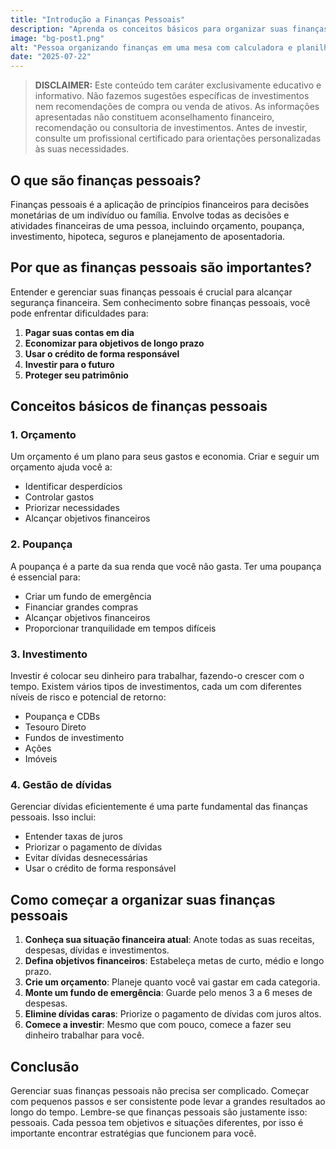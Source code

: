 ```yaml
---
title: "Introdução a Finanças Pessoais"
description: "Aprenda os conceitos básicos para organizar suas finanças pessoais e dar o primeiro passo rumo à liberdade financeira."
image: "bg-post1.png"
alt: "Pessoa organizando finanças em uma mesa com calculadora e planilhas"
date: "2025-07-22"
---
```


> **DISCLAIMER:** Este conteúdo tem caráter exclusivamente educativo e informativo. Não fazemos sugestões específicas de investimentos nem recomendações de compra ou venda de ativos. As informações apresentadas não constituem aconselhamento financeiro, recomendação ou consultoria de investimentos. Antes de investir, consulte um profissional certificado para orientações personalizadas às suas necessidades.

## O que são finanças pessoais?

Finanças pessoais é a aplicação de princípios financeiros para decisões monetárias de um indivíduo ou família. Envolve todas as decisões e atividades financeiras de uma pessoa, incluindo orçamento, poupança, investimento, hipoteca, seguros e planejamento de aposentadoria.

## Por que as finanças pessoais são importantes?

Entender e gerenciar suas finanças pessoais é crucial para alcançar segurança financeira. Sem conhecimento sobre finanças pessoais, você pode enfrentar dificuldades para:

1. **Pagar suas contas em dia**
2. **Economizar para objetivos de longo prazo**
3. **Usar o crédito de forma responsável**
4. **Investir para o futuro**
5. **Proteger seu patrimônio**

## Conceitos básicos de finanças pessoais

### 1. Orçamento

Um orçamento é um plano para seus gastos e economia. Criar e seguir um orçamento ajuda você a:

- Identificar desperdícios
- Controlar gastos
- Priorizar necessidades
- Alcançar objetivos financeiros

### 2. Poupança

A poupança é a parte da sua renda que você não gasta. Ter uma poupança é essencial para:

- Criar um fundo de emergência
- Financiar grandes compras
- Alcançar objetivos financeiros
- Proporcionar tranquilidade em tempos difíceis

### 3. Investimento

Investir é colocar seu dinheiro para trabalhar, fazendo-o crescer com o tempo. Existem vários tipos de investimentos, cada um com diferentes níveis de risco e potencial de retorno:

- Poupança e CDBs
- Tesouro Direto
- Fundos de investimento
- Ações
- Imóveis

### 4. Gestão de dívidas

Gerenciar dívidas eficientemente é uma parte fundamental das finanças pessoais. Isso inclui:

- Entender taxas de juros
- Priorizar o pagamento de dívidas
- Evitar dívidas desnecessárias
- Usar o crédito de forma responsável

## Como começar a organizar suas finanças pessoais

1. **Conheça sua situação financeira atual**: Anote todas as suas receitas, despesas, dívidas e investimentos.
2. **Defina objetivos financeiros**: Estabeleça metas de curto, médio e longo prazo.
3. **Crie um orçamento**: Planeje quanto você vai gastar em cada categoria.
4. **Monte um fundo de emergência**: Guarde pelo menos 3 a 6 meses de despesas.
5. **Elimine dívidas caras**: Priorize o pagamento de dívidas com juros altos.
6. **Comece a investir**: Mesmo que com pouco, comece a fazer seu dinheiro trabalhar para você.

## Conclusão

Gerenciar suas finanças pessoais não precisa ser complicado. Começar com pequenos passos e ser consistente pode levar a grandes resultados ao longo do tempo. Lembre-se que finanças pessoais são justamente isso: pessoais. Cada pessoa tem objetivos e situações diferentes, por isso é importante encontrar estratégias que funcionem para você.
